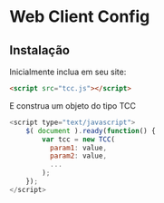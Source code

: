 # Web Client Config

## Instalação

Inicialmente inclua em seu site:
``` HTML
<script src="tcc.js"></script>
```
E construa um objeto do tipo TCC

``` javascript
<script type="text/javascript">
	$( document ).ready(function() {
	    var tcc = new TCC(
	      param1: value,
	      param2: value,
	      ...
	    );
	});
</script>
```

